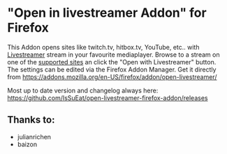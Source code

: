 "Open in livestreamer Addon" for Firefox
========================================

This Addon opens sites like twitch.tv, hitbox.tv, YouTube, etc.. with [Livestreamer](http://livestreamer.io/) stream in your favourite mediaplayer. Browse to a stream on one of the [supported sites](http://livestreamer.io/plugin_matrix.html) an click the "Open with Livestreamer" button. The settings can be edited via the Firefox Addon Manager. Get it directly from https://addons.mozilla.org/en-US/firefox/addon/open-livestreamer/

Most up to date version and changelog always here: https://github.com/IsSuEat/open-livestreamer-firefox-addon/releases

Thanks to:
-------
-  julianrichen
-  baizon

